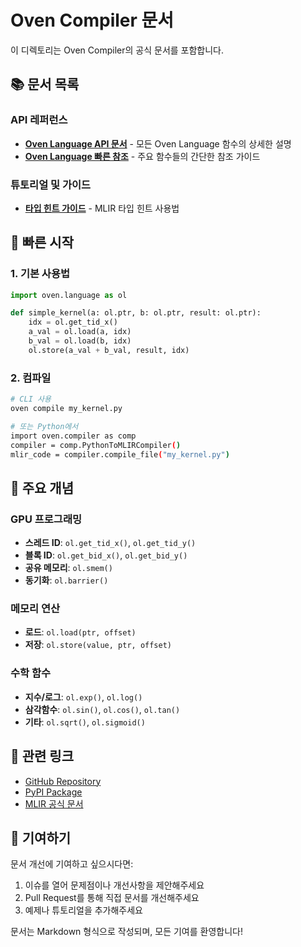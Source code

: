 # Oven Compiler 문서

이 디렉토리는 Oven Compiler의 공식 문서를 포함합니다.

## 📚 문서 목록

### API 레퍼런스
- **[Oven Language API 문서](OVEN_LANGUAGE_API.md)** - 모든 Oven Language 함수의 상세한 설명
- **[Oven Language 빠른 참조](OVEN_LANGUAGE_QUICK_REFERENCE.md)** - 주요 함수들의 간단한 참조 가이드

### 튜토리얼 및 가이드
- **[타입 힌트 가이드](type_hints.md)** - MLIR 타입 힌트 사용법

## 🚀 빠른 시작

### 1. 기본 사용법
```python
import oven.language as ol

def simple_kernel(a: ol.ptr, b: ol.ptr, result: ol.ptr):
    idx = ol.get_tid_x()
    a_val = ol.load(a, idx)
    b_val = ol.load(b, idx)
    ol.store(a_val + b_val, result, idx)
```

### 2. 컴파일
```bash
# CLI 사용
oven compile my_kernel.py

# 또는 Python에서
import oven.compiler as comp
compiler = comp.PythonToMLIRCompiler()
mlir_code = compiler.compile_file("my_kernel.py")
```

## 📖 주요 개념

### GPU 프로그래밍
- **스레드 ID**: `ol.get_tid_x()`, `ol.get_tid_y()`
- **블록 ID**: `ol.get_bid_x()`, `ol.get_bid_y()`
- **공유 메모리**: `ol.smem()`
- **동기화**: `ol.barrier()`

### 메모리 연산
- **로드**: `ol.load(ptr, offset)`
- **저장**: `ol.store(value, ptr, offset)`

### 수학 함수
- **지수/로그**: `ol.exp()`, `ol.log()`
- **삼각함수**: `ol.sin()`, `ol.cos()`, `ol.tan()`
- **기타**: `ol.sqrt()`, `ol.sigmoid()`

## 🔗 관련 링크

- [GitHub Repository](https://github.com/sjjeong94/language)
- [PyPI Package](https://pypi.org/project/oven-compiler/)
- [MLIR 공식 문서](https://mlir.llvm.org/)

## 📝 기여하기

문서 개선에 기여하고 싶으시다면:
1. 이슈를 열어 문제점이나 개선사항을 제안해주세요
2. Pull Request를 통해 직접 문서를 개선해주세요
3. 예제나 튜토리얼을 추가해주세요

문서는 Markdown 형식으로 작성되며, 모든 기여를 환영합니다!